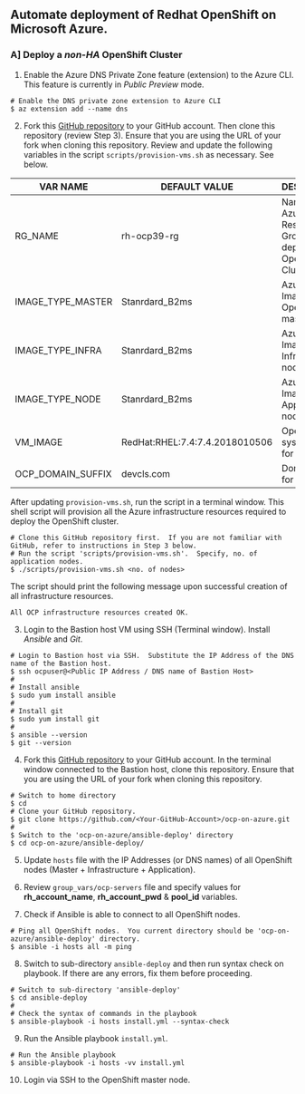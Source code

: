## Automate deployment of Redhat OpenShift on Microsoft Azure.

### A] Deploy a *non-HA* OpenShift Cluster
1. Enable the Azure DNS Private Zone feature (extension) to the Azure CLI.  This feature is currently in *Public Preview* mode.
```
# Enable the DNS private zone extension to Azure CLI
$ az extension add --name dns
```

2. Fork this [GitHub repository](https://github.com/ganrad/ocp-on-azure) to your GitHub account.  Then clone this repository (review Step 3).  Ensure that you are using the URL of your fork when cloning this repository.  Review and update the following variables in the script `scripts/provision-vms.sh` as necessary.  See below.

VAR NAME | DEFAULT VALUE | DESCRIPTION
-------- | ------------- | -----------
RG_NAME | rh-ocp39-rg | Name of the Azure Resource Group used to deploy the OpenShift Cluster
IMAGE_TYPE_MASTER | Stanrdard_B2ms | Azure VM Image Size for OpenShift master nodes
IMAGE_TYPE_INFRA | Stanrdard_B2ms | Azure VM Image Size for Infrastructure nodes
IMAGE_TYPE_NODE | Stanrdard_B2ms | Azure VM Image Size for Application nodes
VM_IMAGE | RedHat:RHEL:7.4:7.4.2018010506 | Operating system image for all VMs
OCP_DOMAIN_SUFFIX | devcls.com | Domain suffix for hostnames

After updating `provision-vms.sh`, run the script in a terminal window.  This shell script will provision all the Azure infrastructure resources required to deploy the OpenShift cluster.
```
# Clone this GitHub repository first.  If you are not familiar with GitHub, refer to instructions in Step 3 below.
# Run the script 'scripts/provision-vms.sh'.  Specify, no. of application nodes.
$ ./scripts/provision-vms.sh <no. of nodes>
```
The script should print the following message upon successful creation of all infrastructure resources.
```
All OCP infrastructure resources created OK.
```

3. Login to the Bastion host VM using SSH (Terminal window). Install *Ansible* and *Git*.
```
# Login to Bastion host via SSH.  Substitute the IP Address of the DNS name of the Bastion host.
$ ssh ocpuser@<Public IP Address / DNS name of Bastion Host>
#
# Install ansible
$ sudo yum install ansible
#
# Install git
$ sudo yum install git
#
$ ansible --version
$ git --version
```

4. Fork this [GitHub repository](https://github.com/ganrad/ocp-on-azure) to your GitHub account.  In the terminal window connected to the Bastion host, clone this repository.  Ensure that you are using the URL of your fork when cloning this repository.
```
# Switch to home directory
$ cd
# Clone your GitHub repository.
$ git clone https://github.com/<Your-GitHub-Account>/ocp-on-azure.git
#
$ Switch to the 'ocp-on-azure/ansible-deploy' directory
$ cd ocp-on-azure/ansible-deploy/
```

5. Update `hosts` file with the IP Addresses (or DNS names) of all OpenShift nodes (Master + Infrastructure + Application).

6. Review `group_vars/ocp-servers` file and specify values for **rh_account_name**, **rh_account_pwd** & **pool_id** variables.

7. Check if Ansible is able to connect to all OpenShift nodes.
```
# Ping all OpenShift nodes.  You current directory should be 'ocp-on-azure/ansible-deploy' directory.
$ ansible -i hosts all -m ping
```

8. Switch to sub-directory `ansible-deploy` and then run syntax check on playbook.  If there are any errors, fix them before proceeding.
```
# Switch to sub-directory 'ansible-deploy'
$ cd ansible-deploy
#
# Check the syntax of commands in the playbook
$ ansible-playbook -i hosts install.yml --syntax-check
```

9. Run the Ansible playbook `install.yml`.
```
# Run the Ansible playbook
$ ansible-playbook -i hosts -vv install.yml
```

10. Login via SSH to the OpenShift master node.
